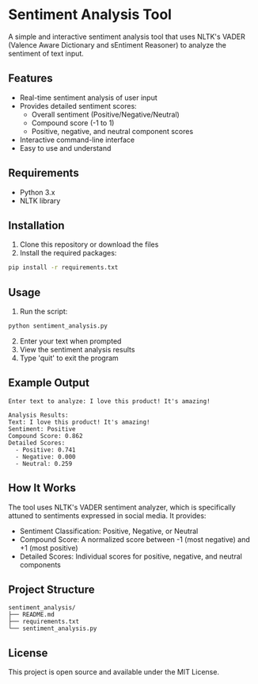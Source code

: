 # Sentiment Analysis Tool

A simple and interactive sentiment analysis tool that uses NLTK's VADER (Valence Aware Dictionary and sEntiment Reasoner) to analyze the sentiment of text input.

## Features

- Real-time sentiment analysis of user input
- Provides detailed sentiment scores:
  - Overall sentiment (Positive/Negative/Neutral)
  - Compound score (-1 to 1)
  - Positive, negative, and neutral component scores
- Interactive command-line interface
- Easy to use and understand

## Requirements

- Python 3.x
- NLTK library

## Installation

1. Clone this repository or download the files
2. Install the required packages:
```bash
pip install -r requirements.txt
```

## Usage

1. Run the script:
```bash
python sentiment_analysis.py
```

2. Enter your text when prompted
3. View the sentiment analysis results
4. Type 'quit' to exit the program

## Example Output

```
Enter text to analyze: I love this product! It's amazing!

Analysis Results:
Text: I love this product! It's amazing!
Sentiment: Positive
Compound Score: 0.862
Detailed Scores:
  - Positive: 0.741
  - Negative: 0.000
  - Neutral: 0.259
```

## How It Works

The tool uses NLTK's VADER sentiment analyzer, which is specifically attuned to sentiments expressed in social media. It provides:

- Sentiment Classification: Positive, Negative, or Neutral
- Compound Score: A normalized score between -1 (most negative) and +1 (most positive)
- Detailed Scores: Individual scores for positive, negative, and neutral components

## Project Structure

```
sentiment_analysis/
├── README.md
├── requirements.txt
└── sentiment_analysis.py
```

## License

This project is open source and available under the MIT License.
